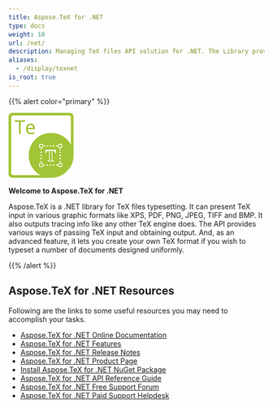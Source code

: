```yaml
---
title: Aspose.TeX for .NET
type: docs
weight: 10
url: /net/
description: Managing TeX files API solution for .NET. The Library provides ways to pass TeX input and obtain output and advanced features like creating your own TeX format.
aliases:
  - /display/texnet
is_root: true
---
```


{{% alert color="primary" %}}

![Aspose.TeX for .NET logo](home-net.png)

**Welcome to Aspose.TeX for .NET**

Aspose.TeX is a .NET library for TeX files typesetting. It can present TeX input in various graphic formats like XPS, PDF, PNG, JPEG, TIFF and BMP. It also outputs tracing info like any other TeX engine does. The API provides various ways of passing TeX input and obtaining output. And, as an advanced feature, it lets you create your own TeX format if you wish to typeset a number of documents designed uniformly.

{{% /alert %}}

## **Aspose.TeX for .NET Resources**

Following are the links to some useful resources you may need to accomplish your tasks.
- [Aspose.TeX for .NET Online Documentation](/tex/net/)
- [Aspose.TeX for .NET Features](/tex/net/feature-list/)
- [Aspose.TeX for .NET Release Notes](/tex/net/release-notes/)
- [Aspose.TeX for .NET Product Page](https://products.aspose.com/tex/net/)
- [Install Aspose.TeX for .NET NuGet Package](https://www.nuget.org/packages/Aspose.TeX/)
- [Aspose.TeX for .NET API Reference Guide](https://reference.aspose.com/tex/net/)
- [Aspose.TeX for .NET Free Support Forum](https://forum.aspose.com/c/tex/)
- [Aspose.TeX for .NET Paid Support Helpdesk](https://helpdesk.aspose.com/)
